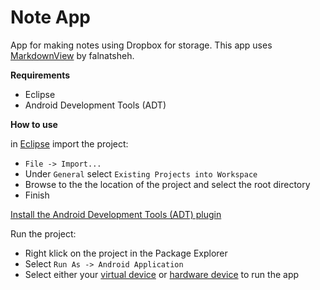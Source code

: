 Note App
=======

App for making notes using Dropbox for storage. This app uses [MarkdownView](https://github.com/falnatsheh/MarkdownView) by falnatsheh.

**Requirements**

- Eclipse
- Android Development Tools (ADT)

**How to use**

in [Eclipse](http://www.eclipse.org/downloads/) import the project:
- `File -> Import...`
- Under `General` select `Existing Projects into Workspace`
- Browse to the the location of the project and select the root directory
- Finish

[Install the Android Development Tools (ADT) plugin](http://developer.android.com/sdk/installing/installing-adt.html)

Run the project:
- Right klick on the project in the Package Explorer
- Select `Run As -> Android Application`
- Select either your [virtual device](http://developer.android.com/tools/devices/managing-avds.html) or [hardware device](http://developer.android.com/tools/building/building-eclipse.html#RunningOnDeviceEclipse) to run the app

